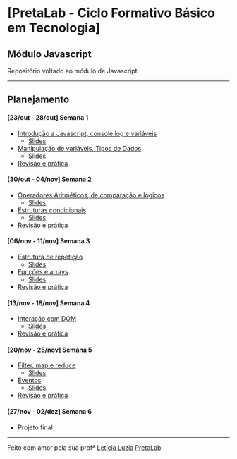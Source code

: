 # [PretaLab - Ciclo Formativo Básico em Tecnologia]
## Módulo Javascript

Repositório voltado ao módulo de Javascript.

---
## Planejamento 
#### [23/out - 28/out] Semana 1 
- [Introdução a Javascript, console.log e variáveis](/semana01/aula01/)
    - [Slides](https://www.canva.com/design/DAFyMRMyIVo/0_URHpGDlPC5CTNSuOnJsg/view?utm_content=DAFyMRMyIVo&utm_campaign=designshare&utm_medium=link&utm_source=editor)
- [Manipulação de variáveis, Tipos de Dados](/semana01/aula02/)
    - [Slides](https://www.canva.com/design/DAFyXgYlRXc/VR70HoJZh4-DICtrnfoiSw/view?utm_content=DAFyXgYlRXc&utm_campaign=designshare&utm_medium=link&utm_source=editor)
- [Revisão e prática](/semana01/aula03/)

#### [30/out - 04/nov] Semana 2
- [Operadores Aritméticos, de comparação e lógicos](/semana02/aula04/)
    - [Slides](https://www.canva.com/design/DAFy20BoMGg/FTH7JNVxS6boB0XBJbTjXA/view?utm_content=DAFy20BoMGg&utm_campaign=designshare&utm_medium=link&utm_source=editor)
- [Estruturas condicionais](/semana02/aula05/)
    - [Slides](https://www.canva.com/design/DAFzI0DIJoI/pYu4Nys08MPvBJO-lS2SsQ/view?utm_content=DAFzI0DIJoI&utm_campaign=designshare&utm_medium=link&utm_source=editor)
- [Revisão e prática](/semana02/aula06/)

#### [06/nov - 11/nov] Semana 3
- [Estrutura de repetição](/semana03/aula07/)
    - [Slides](https://www.canva.com/design/DAFzfJmJrmU/cG5G2UW69H7BLL88Tg-lJA/view?utm_content=DAFzfJmJrmU&utm_campaign=designshare&utm_medium=link&utm_source=editor)
- [Funções e arrays](/semana03/aula08/)
    - [Slides](https://www.canva.com/design/DAFzqvxERsM/CfdtM3IS5fZ9lyeOg81o4A/view?utm_content=DAFzqvxERsM&utm_campaign=designshare&utm_medium=link&utm_source=editor)
- [Revisão e prática](/semana03/aula09/)

#### [13/nov - 18/nov] Semana 4
- [Interação com DOM](/semana04/aula10/)
    - [Slides](https://www.canva.com/design/DAF0KeFUlKM/5ky8WNE2BCHiwpwTCx87PA/view?utm_content=DAF0KeFUlKM&utm_campaign=designshare&utm_medium=link&utm_source=editor)
- [Revisão e prática](/semana04/aula12/)

#### [20/nov - 25/nov] Semana 5
- [Filter, map e reduce](/semana05/aula13/)
    - [Slides](https://www.canva.com/design/DAF0VpzhD8g/7EL5O3tESUJumu01jpJfsQ/view?utm_content=DAF0VpzhD8g&utm_campaign=designshare&utm_medium=link&utm_source=editor)
- [Eventos](/semana05/aula14/)
    - [Slides](https://www.canva.com/design/DAF1BEpkKCU/B5BiLp4n-sSxvamWgOE4ug/view?utm_content=DAF1BEpkKCU&utm_campaign=designshare&utm_medium=link&utm_source=editor)
- [Revisão e prática](/semana05/aula15/)

#### [27/nov - 02/dez] Semana 6
- Projeto final

---
Feito com amor pela sua profª [Letícia Luzia](https://www.linkedin.com/in/leticialuzia/)
[PretaLab](https://www.pretalab.com/)